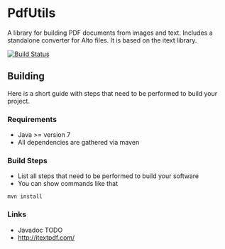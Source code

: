 # PdfUtils
A library for building PDF documents from images and text. Includes a standalone converter for Alto files.
It is based on the itext library.

[![Build Status](http://dbis-halvar.uibk.ac.at:8080/jenkins/job/PdfUtils/badge/icon)](http://dbis-halvar.uibk.ac.at:8080/jenkins/job/PdfUtils/)

## Building
Here is a short guide with steps that need to be performed
to build your project.

### Requirements
- Java >= version 7
- All dependencies are gathered via maven

### Build Steps
- List all steps that need to be performed to build your software
- You can show commands like that
```
mvn install
```

### Links
- Javadoc TODO
- http://itextpdf.com/
